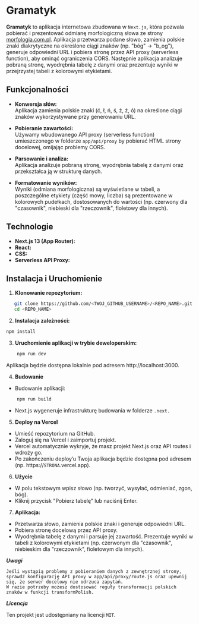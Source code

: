 # Gramatyk

**Gramatyk** to aplikacja internetowa zbudowana w `Next.js`, która pozwala pobierać i prezentować odmianę morfologiczną
słowa ze strony [morfologia.com.pl](https://www.morfologia.com.pl). Aplikacja przetwarza podane słowo, zamienia polskie
znaki diakrytyczne na określone ciągi znaków (np. "bóg" → "b_og"), generuje odpowiedni URL i pobiera stronę przez API
proxy (serverless function), aby ominąć ograniczenia CORS. Następnie aplikacja analizuje pobraną stronę, wyodrębnia
tabelę z danymi oraz prezentuje wyniki w przejrzystej tabeli z kolorowymi etykietami.

## Funkcjonalności

- **Konwersja słów:**  
  Aplikacja zamienia polskie znaki (ć, ł, ń, ś, ź, ż, ó) na określone ciągi znaków wykorzystywane przy generowaniu URL.

- **Pobieranie zawartości:**  
  Używamy wbudowanego API proxy (serverless function) umieszczonego w folderze `app/api/proxy` by pobierać HTML strony
  docelowej, omijając problemy CORS.

- **Parsowanie i analiza:**  
  Aplikacja analizuje pobraną stronę, wyodrębnia tabelę z danymi oraz przekształca ją w strukturę danych.

- **Formatowanie wyników:**  
  Wyniki (odmiana morfologiczna) są wyświetlane w tabeli, a poszczególne etykiety (część mowy, liczba) są prezentowane w
  kolorowych pudełkach, dostosowanych do wartości (np. czerwony dla "czasownik", niebieski dla "rzeczownik", fioletowy
  dla innych).

## Technologie

- **Next.js 13 (App Router):**  
- **React:**  
- **CSS:**  
- **Serverless API Proxy:**  

## Instalacja i Uruchomienie

1. **Klonowanie repozytorium:**

```bash
   git clone https://github.com/<TWOJ_GITHUB_USERNAME>/<REPO_NAME>.git
   cd <REPO_NAME>
```

2. **Instalacja zależności:**

```bash
npm install
```

3. **Uruchomienie aplikacji w trybie deweloperskim:**

```bash
    npm run dev
```

Aplikacja będzie dostępna lokalnie pod adresem http://localhost:3000.

4. **Budowanie**

* Budowanie aplikacji:
```bash
    npm run build
```

* Next.js wygeneruje infrastrukturę budowania w folderze `.next.`
5. **Deploy na Vercel**
* Umieść repozytorium na GitHub.
* Zaloguj się na Vercel i zaimportuj projekt.
* Vercel automatycznie wykryje, że masz projekt Next.js oraz API routes i wdroży go.
* Po zakończeniu deploy’u Twoja aplikacja będzie dostępna pod adresem (np. https://`STRONA`.vercel.app).

6. **Użycie**
* W polu tekstowym wpisz słowo (np. tworzyć, wysyłać, odmieniać, zgon, bóg).
* Kliknij przycisk "Pobierz tabelę" lub naciśnij Enter.
7. **Aplikacja:**
* Przetwarza słowo, zamienia polskie znaki i generuje odpowiedni URL.
* Pobiera stronę docelową przez API proxy.
* Wyodrębnia tabelę z danymi i parsuje jej zawartość.
Prezentuje wyniki w tabeli z kolorowymi etykietami (np. czerwonym dla "czasownik", niebieskim dla "rzeczownik", fioletowym dla innych).

***Uwagi***

    Jeśli wystąpią problemy z pobieraniem danych z zewnętrznej strony, sprawdź konfigurację API proxy w app/api/proxy/route.js oraz upewnij się, że serwer docelowy nie odrzuca zapytań.
    W razie potrzeby możesz dostosować reguły transformacji polskich znaków w funkcji transformPolish.

***Licencja***

Ten projekt jest udostępniany na licencji `MIT`.